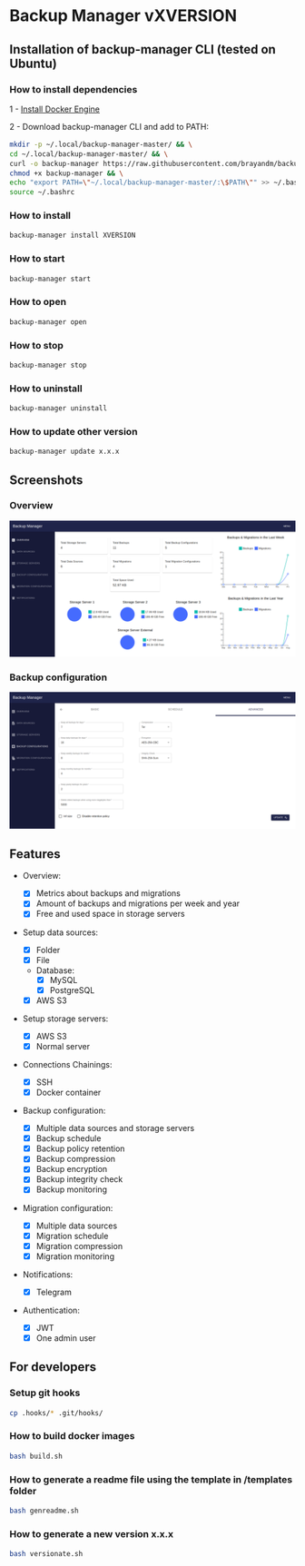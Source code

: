 # Backup Manager vXVERSION

## Installation of backup-manager CLI (tested on Ubuntu)

### How to install dependencies

1 - [Install Docker Engine](https://docs.docker.com/engine/install/)

2 - Download backup-manager CLI and add to PATH:

```bash
mkdir -p ~/.local/backup-manager-master/ && \
cd ~/.local/backup-manager-master/ && \
curl -o backup-manager https://raw.githubusercontent.com/brayandm/backup-manager/XVERSION/backup-manager.sh && \
chmod +x backup-manager && \
echo "export PATH=\"~/.local/backup-manager-master/:\$PATH\"" >> ~/.bashrc && \
source ~/.bashrc
```

### How to install

```bash
backup-manager install XVERSION
```

### How to start

```bash
backup-manager start
```

### How to open

```bash
backup-manager open
```

### How to stop

```bash
backup-manager stop
```

### How to uninstall

```bash
backup-manager uninstall
```

### How to update other version

```bash
backup-manager update x.x.x
```

## Screenshots

### Overview

![App Overview](images/app-overview.png)

### Backup configuration

![Backup Configuration](images/app-backup-configuration.png)

## Features

-   Overview:

    -   [x] Metrics about backups and migrations
    -   [x] Amount of backups and migrations per week and year
    -   [x] Free and used space in storage servers

-   Setup data sources:
    -   [x] Folder
    -   [x] File
    -   Database:
        -   [x] MySQL
        -   [x] PostgreSQL
    -   [x] AWS S3
-   Setup storage servers:
    -   [x] AWS S3
    -   [x] Normal server
-   Connections Chainings:
    -   [x] SSH
    -   [x] Docker container
-   Backup configuration:
    -   [x] Multiple data sources and storage servers
    -   [x] Backup schedule
    -   [x] Backup policy retention
    -   [x] Backup compression
    -   [x] Backup encryption
    -   [x] Backup integrity check
    -   [x] Backup monitoring
-   Migration configuration:
    -   [x] Multiple data sources
    -   [x] Migration schedule
    -   [x] Migration compression
    -   [x] Migration monitoring
-   Notifications:
    -   [x] Telegram
-   Authentication:
    -   [x] JWT
    -   [x] One admin user

## For developers

### Setup git hooks

```bash
cp .hooks/* .git/hooks/
```

### How to build docker images

```bash
bash build.sh
```

### How to generate a readme file using the template in /templates folder

```bash
bash genreadme.sh
```

### How to generate a new version x.x.x

```bash
bash versionate.sh
```

